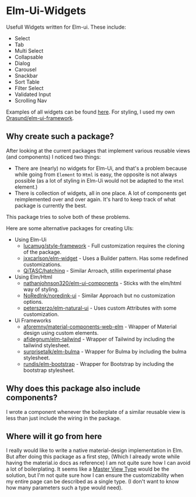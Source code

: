 # Elm-Ui-Widgets

Usefull Widgets written for Elm-ui.
These include:

* Select
* Tab
* Multi Select
* Collapsable
* Dialog
* Carousel
* Snackbar
* Sort Table
* Filter Select
* Validated Input
* Scrolling Nav

Examples of all widgets can be found [here](https://orasund.github.io/elm-ui-widgets/). For styling, I used my own [Orasund/elm-ui-framework](https://package.elm-lang.org/packages/Orasund/elm-ui-framework/latest/).

## Why create such a package?

After looking at the current packages that implement various reusable views (and components) I noticed two things:

* There are (nearly) no widgets for Elm-Ui, and that's a problem because while going from `Element` to `Html` is easy, the opposite is not always possible (as a lot of styling in Elm-Ui would not be adapted to the `Html` element.)
* There is collection of widgets, all in one place. A lot of components get reimplemented over and over again. It's hard to keep track of what package is currently the best.

This package tries to solve both of these problems.

Here are some alternative packages for creating UIs:

* Using Elm-Ui
    * [lucamug/style-framework](https://dark.elm.dmy.fr/packages/lucamug/style-framework/latest/) - Full customization requires the cloning of the package.
    * [jxxcarlson/elm-widget](https://dark.elm.dmy.fr/packages/jxxcarlson/elm-widget/latest/Widget-Button) -  Uses a Builder pattern. Has some redefined customizations.
    * [QiTASC/hatchinq](https://dark.elm.dmy.fr/packages/QiTASC/hatchinq/latest/) - Similar Arroach, stillin experimental phase
* Using Elm/Html
    * [nathanjohnson320/elm-ui-components](https://dark.elm.dmy.fr/packages/nathanjohnson320/elm-ui-components/latest/) - Sticks with the elm/html way of styling.
    * [NoRedInk/noredink-ui](https://dark.elm.dmy.fr/packages/NoRedInk/noredink-ui/latest/) - Similar Approach but no customization options.
    * [peterszerzo/elm-natural-ui](https://dark.elm.dmy.fr/packages/peterszerzo/elm-natural-ui/latest) - Uses custom Attributes with some customization.
* Ui Frameworks
    * [aforemny/material-components-web-elm](https://dark.elm.dmy.fr/packages/aforemny/material-components-web-elm/latest/) - Wrapper of Material design using custom elements.
    * [afidegnum/elm-tailwind](https://dark.elm.dmy.fr/packages/afidegnum/elm-tailwind/latest/) - Wrapper of Tailwind by including the tailwind stylesheet.
    * [surprisetalk/elm-bulma](https://dark.elm.dmy.fr/packages/surprisetalk/elm-bulma/latest/) - Wrapper for Bulma by  including the bulma stylesheet.
    * [rundis/elm-bootstrap](https://dark.elm.dmy.fr/packages/rundis/elm-bootstrap/latest/) - Wrapper for Bootstrap by including the bootstrap stylesheet.




## Why does this package also include components?

I wrote a component whenever the boilerplate of a similar reusable view is less than just include the wiring in the package.

## Where will it go from here

I really would like to write a native material-design implementation in Elm. But after doing this package as a first step, (Which I already wrote while having the material.io docs as reference) I am not quite sure how I can avoid a lot of boilerplating. It seems like a [Master View Type](https://www.freecodecamp.org/news/scaling-elm-views-with-master-view-types/) would be the solution, but I'm not quite sure how I can ensure the customizability when my entire page can be described as a single type. (I don't want to know how many parameters such a type would need).
